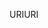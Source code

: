 <span data-ttu-id="51e1a-101">URI</span><span class="sxs-lookup"><span data-stu-id="51e1a-101">URI</span></span>